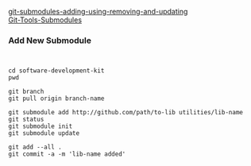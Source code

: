 

[git-submodules-adding-using-removing-and-updating](https://chrisjean.com/git-submodules-adding-using-removing-and-updating/)  
[Git-Tools-Submodules](https://git-scm.com/book/en/v2/Git-Tools-Submodules)  


### Add New Submodule  
```


cd software-development-kit
pwd

git branch
git pull origin branch-name

git submodule add http://github.com/path/to-lib utilities/lib-name
git status
git submodule init
git submodule update

git add --all .
git commit -a -m 'lib-name added'
```
